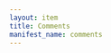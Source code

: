 ```yaml
---
layout: item
title: Comments
manifest_name: comments
---
```

<!-- Add an essay or interpretive material below this line,
using HTML or markdown.  Do not modify this file above this line -->

